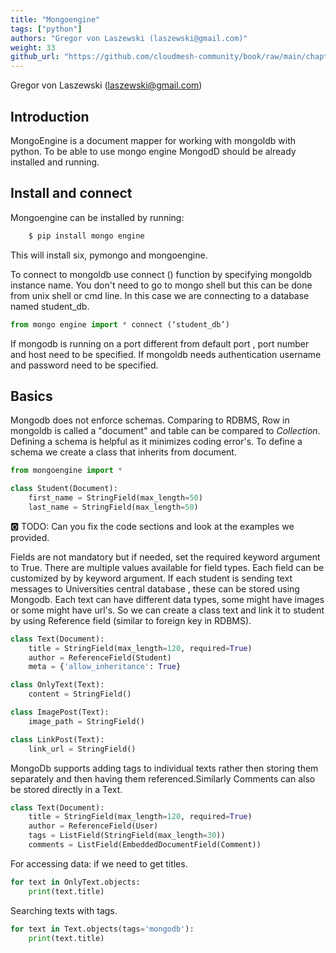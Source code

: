 ```yaml
---
title: "Mongoengine"
tags: ["python"]
authors: "Gregor von Laszewski (laszewski@gmail.com)"
weight: 33
github_url: "https://github.com/cloudmesh-community/book/raw/main/chapters/data/mongoengine.md"
---
```


Gregor von Laszewski (laszewski@gmail.com)



## Introduction

MongoEngine is a document mapper for working with mongoldb with
python. To be able to use mongo engine MongodD should be already
installed and running.

## Install and connect

Mongoengine can be installed by running:

``` bash
    $ pip install mongo engine
```

This will install six, pymongo and mongoengine.

To connect to mongoldb use connect () function by specifying mongoldb
instance name. You don't need to go to mongo shell but this can be
done from unix shell or cmd line. In this case we are connecting to a
database named student_db.

``` python
from mongo engine import * connect (‘student_db’)
```

If mongodb is running on a port different from default port , port
number and host need to be specified. If mongoldb needs
authentication username and password need to be specified.

## Basics

Mongodb does not enforce schemas. Comparing to RDBMS, Row in mongoldb
is called a "document" and table can be compared to *Collection*.
Defining a schema is helpful as it minimizes coding error's. To define
a schema we create a class that inherits from document.

``` python
from mongoengine import *

class Student(Document):
    first_name = StringField(max_length=50)
    last_name = StringField(max_length=50)
```

:o2: TODO: Can you fix the code sections and look at the examples we
provided.

Fields are not mandatory but if needed, set the required keyword
argument to True. There are multiple values available for field
types. Each field can be customized by by keyword argument. If each
student is sending text messages to Universities central database ,
these can be stored using Mongodb. Each text can have different data
types, some might have images or some might have url's. So we can
create a class text and link it to student by using Reference field
(similar to foreign key in RDBMS).

``` python
class Text(Document):
    title = StringField(max_length=120, required=True)
    author = ReferenceField(Student)
    meta = {'allow_inheritance': True}

class OnlyText(Text):
    content = StringField()

class ImagePost(Text):
    image_path = StringField()

class LinkPost(Text):
    link_url = StringField()
```

MongoDb supports adding tags to individual texts rather then storing
them separately and then having them referenced.Similarly Comments can
also be stored directly in a Text.

``` python
class Text(Document):
    title = StringField(max_length=120, required=True)
    author = ReferenceField(User)
    tags = ListField(StringField(max_length=30))
    comments = ListField(EmbeddedDocumentField(Comment))
```

For accessing data: if we need to get titles.

``` python
for text in OnlyText.objects:
    print(text.title)
```

Searching texts with tags.

``` python
for text in Text.objects(tags='mongodb'):
    print(text.title)
```